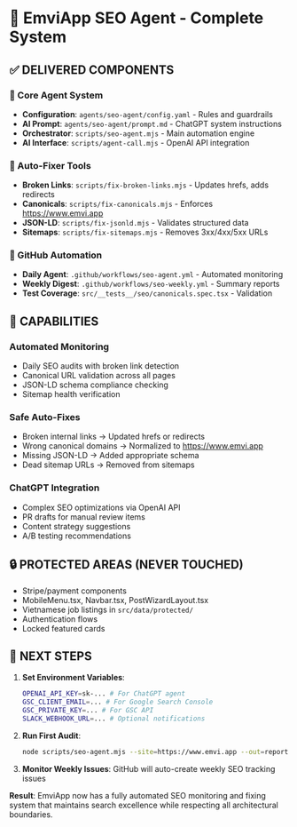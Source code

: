 # 🤖 EmviApp SEO Agent - Complete System

## ✅ DELIVERED COMPONENTS

### 🎯 Core Agent System
- **Configuration**: `agents/seo-agent/config.yaml` - Rules and guardrails
- **AI Prompt**: `agents/seo-agent/prompt.md` - ChatGPT system instructions  
- **Orchestrator**: `scripts/seo-agent.mjs` - Main automation engine
- **AI Interface**: `scripts/agent-call.mjs` - OpenAI API integration

### 🔧 Auto-Fixer Tools
- **Broken Links**: `scripts/fix-broken-links.mjs` - Updates hrefs, adds redirects
- **Canonicals**: `scripts/fix-canonicals.mjs` - Enforces https://www.emvi.app
- **JSON-LD**: `scripts/fix-jsonld.mjs` - Validates structured data
- **Sitemaps**: `scripts/fix-sitemaps.mjs` - Removes 3xx/4xx/5xx URLs

### 🤖 GitHub Automation  
- **Daily Agent**: `.github/workflows/seo-agent.yml` - Automated monitoring
- **Weekly Digest**: `.github/workflows/seo-weekly.yml` - Summary reports
- **Test Coverage**: `src/__tests__/seo/canonicals.spec.tsx` - Validation

## 🎯 CAPABILITIES

### Automated Monitoring
- Daily SEO audits with broken link detection
- Canonical URL validation across all pages
- JSON-LD schema compliance checking
- Sitemap health verification

### Safe Auto-Fixes
- Broken internal links → Updated hrefs or redirects
- Wrong canonical domains → Normalized to https://www.emvi.app
- Missing JSON-LD → Added appropriate schema
- Dead sitemap URLs → Removed from sitemaps

### ChatGPT Integration
- Complex SEO optimizations via OpenAI API
- PR drafts for manual review items
- Content strategy suggestions
- A/B testing recommendations

## 🔒 PROTECTED AREAS (NEVER TOUCHED)
- Stripe/payment components
- MobileMenu.tsx, Navbar.tsx, PostWizardLayout.tsx  
- Vietnamese job listings in `src/data/protected/`
- Authentication flows
- Locked featured cards

## 🚀 NEXT STEPS

1. **Set Environment Variables**:
   ```bash
   OPENAI_API_KEY=sk-... # For ChatGPT agent
   GSC_CLIENT_EMAIL=... # For Google Search Console  
   GSC_PRIVATE_KEY=... # For GSC API
   SLACK_WEBHOOK_URL=... # Optional notifications
   ```

2. **Run First Audit**:
   ```bash
   node scripts/seo-agent.mjs --site=https://www.emvi.app --out=reports
   ```

3. **Monitor Weekly Issues**: GitHub will auto-create weekly SEO tracking issues

**Result**: EmviApp now has a fully automated SEO monitoring and fixing system that maintains search excellence while respecting all architectural boundaries.